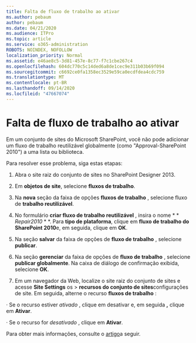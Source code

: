 ```yaml
---
title: Falta de fluxo de trabalho ao ativar
ms.author: pebaum
author: pebaum
ms.date: 04/21/2020
ms.audience: ITPro
ms.topic: article
ms.service: o365-administration
ROBOTS: NOINDEX, NOFOLLOW
localization_priority: Normal
ms.assetid: e46ae8c5-3d81-457e-8c77-f7c1cbe267c4
ms.openlocfilehash: 604dc770c5c14ded6a8de1cec9e311b03b69f094
ms.sourcegitcommit: c6692ce0fa1358ec3529e59ca0ecdfdea4cdc759
ms.translationtype: MT
ms.contentlocale: pt-BR
ms.lasthandoff: 09/14/2020
ms.locfileid: "47667074"
---
```

# <a name="missing-workflow-failed-to-activate"></a>Falta de fluxo de trabalho ao ativar

Em um conjunto de sites do Microsoft SharePoint, você não pode adicionar um fluxo de trabalho reutilizável globalmente (como "Approval-SharePoint 2010") a uma lista ou biblioteca.
  
Para resolver esse problema, siga estas etapas: 
  
1. Abra o site raiz do conjunto de sites no SharePoint Designer 2013.
  
2. Em **objetos de site**, selecione **fluxos de trabalho**. 
  
3. Na **nova** seção da faixa de opções **fluxos de trabalho** , selecione fluxo de **trabalho reutilizável**. 
  
4. No formulário **criar fluxo de trabalho reutilizável** , insira o nome * * *Repair2010* * *. Para **tipo de plataforma**, clique em **fluxo de trabalho do SharePoint 2010**e, em seguida, clique em **OK**. 
  
1. Na seção **salvar** da faixa de opções de **fluxo de trabalho** , selecione **publicar**. 
  
2. Na seção **gerenciar** da faixa de opções de **fluxo de trabalho** , selecione **publicar globalmente**. Na caixa de diálogo de confirmação exibida, selecione **OK**. 
  
3. Em um navegador da Web, localize o site raiz do conjunto de sites e acesse **Site Settings** os \> **recursos do conjunto de sites**configurações de site. Em seguida, alterne o recurso **fluxos de trabalho** : 
  
· Se o recurso estiver  *ativado*  , clique em desativar e, em seguida **,** clique em **Ativar**. 
  
· Se o recurso for  *desativado*  , clique em **Ativar**. 
  
Para obter mais informações, consulte o [artigo](https://go.microsoft.com/fwlink/?linkid=2047770&amp;clcid=0x409)a seguir.
  

